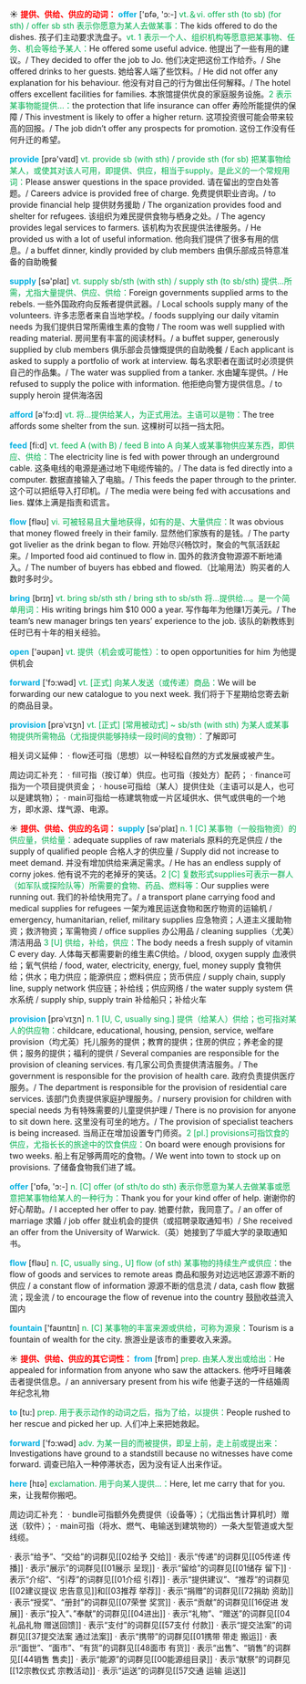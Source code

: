☀ <font color="red">**提供、供给、供应的动词：**</font>
<font color="sky blue">**offer**</font> ['ɒfə, 'ɔ:-] 
<font color="#00b050">vt.＆vi. offer sth (to sb) (for sth) / offer sb sth 表示你愿意为某人去做某事：</font>The kids offered to do the dishes. 孩子们主动要求洗盘子。<font color="#00b050">vt. 1 表示一个人、组织机构等愿意把某事物、任务、机会等给予某人：</font>He offered some useful advice. 他提出了一些有用的建议。/ They decided to offer the job to Jo. 他们决定把这份工作给乔。/ She offered drinks to her guests. 她给客人端了些饮料。/ He did not offer any explanation for his behaviour. 他没有对自己的行为做出任何解释。/ The hotel offers excellent facilities for families. 本旅馆提供优良的家庭服务设施。<font color="#00b050">2 表示某事物能提供…：</font>the protection that life insurance can offer 寿险所能提供的保障 / This investment is likely to offer a higher return. 这项投资很可能会带来较高的回报。/ The job didn’t offer any prospects for promotion. 这份工作没有任何升迁的希望。

<font color="sky blue">**provide**</font> [prə'vaɪd] 
<font color="#00b050">vt. provide sb (with sth) / provide sth (for sb) 把某事物给某人，或使其对该人可用，即提供、供应，相当于supply。是此义的一个常规用词：</font>Please answer questions in the space provided. 请在留出的空白处答题。/ Careers advice is provided free of charge. 免费提供职业咨询。/ to provide financial help 提供财务援助 / The organization provides food and shelter for refugees. 该组织为难民提供食物与栖身之处。/ The agency provides legal services to farmers. 该机构为农民提供法律服务。/ He provided us with a lot of useful information. 他向我们提供了很多有用的信息。/ a buffet dinner, kindly provided by club members 由俱乐部成员特意准备的自助晚餐
           
<font color="sky blue">**supply**</font> [sə'plaɪ] 
<font color="#00b050">vt. supply sb/sth (with sth) / supply sth (to sb/sth) 提供…所需，尤指大量提供、供应、供给：</font>Foreign governments supplied arms to the rebels. 一些外国政府向反叛者提供武器。/ Local schools supply many of the volunteers. 许多志愿者来自当地学校。/ foods supplying our daily vitamin needs 为我们提供日常所需维生素的食物 / The room was well supplied with reading material. 房间里有丰富的阅读材料。/ a buffet supper, generously supplied by club members 俱乐部会员慷慨提供的自助晚餐 / Each applicant is asked to supply a portfolio of work at interview. 每名求职者在面试时必须提供自己的作品集。/ The water was supplied from a tanker. 水由罐车提供。/ He refused to supply the police with information. 他拒绝向警方提供信息。/ to supply heroin 提供海洛因

<font color="sky blue">**afford**</font> [ə'fɔ:d] 
<font color="#00b050">vt. 将…提供给某人，为正式用法。主语可以是物：</font>The tree affords some shelter from the sun. 这棵树可以挡一挡太阳。 

<font color="sky blue">**feed**</font> [fi:d] 
<font color="#00b050">vt. feed A (with B) / feed B into A 向某人或某事物供应某东西，即供应、供给：</font>The electricity line is fed with power through an underground cable. 这条电线的电源是通过地下电缆传输的。/ The data is fed directly into a computer. 数据直接输入了电脑。/ This feeds the paper through to the printer. 这个可以把纸导入打印机。/ The media were being fed with accusations and lies. 媒体上满是指责和谎言。

<font color="sky blue">**flow**</font> [fləʊ] 
<font color="#00b050">vi. 可被轻易且大量地获得，如有的是、大量供应：</font>It was obvious that money flowed freely in their family. 显然他们家族有的是钱。/ The party got livelier as the drink began to flow. 开始尽兴畅饮时，聚会的气氛活跃起来。/ Imported food aid continued to flow in. 国外的救济食物源源不断地涌入。/ The number of buyers has ebbed and flowed.（比喻用法）购买者的人数时多时少。

<font color="sky blue">**bring**</font> [brɪŋ] 
<font color="#00b050">vt. bring sb/sth sth / bring sth to sb/sth 将…提供给…。是一个简单用词：</font>His writing brings him $10 000 a year. 写作每年为他赚1万美元。/ The team’s new manager brings ten years’ experience to the job. 该队的新教练到任时已有十年的相关经验。

<font color="sky blue">**open**</font> ['əʊpən] 
<font color="#00b050">vt. 提供（机会或可能性）：</font>to open opportunities for him 为他提供机会

<font color="sky blue">**forward**</font> ['fɔ:wəd] 
<font color="#00b050">vt. [正式] 向某人发送（或传递）商品：</font>We will be forwarding our new catalogue to you next week. 我们将于下星期给您寄去新的商品目录。

<font color="sky blue">**provision**</font> [prəˈvɪʒn]
<font color="#00b050">vt. [正式] [常用被动式] ~ sb/sth (with sth) 为某人或某事物提供所需物品（尤指提供能够持续一段时间的食物）：</font>了解即可

相关词义延伸：
· flow还可指（思想）以一种轻松自然的方式发展或被产生。

周边词汇补充：
· fill可指（按订单）供应。也可指（按处方）配药；
· finance可指为一个项目提供资金；
· house可指给（某人）提供住处（主语可以是人，也可以是建筑物）；
· main可指给一栋建筑物或一片区域供水、供气或供电的一个地方，即水源、煤气源、电源。

☀ <font color="red">**提供、供给、供应的名词：**</font>
<font color="sky blue">**supply**</font> [sə'plaɪ] 
<font color="#00b050">n. 1 [C] 某事物（一般指物资）的供应量，供给量：</font>adequate supplies of raw materials 原料的充足供应 / the supply of qualified people 合格人才的供应量 / Supply did not increase to meet demand. 并没有增加供给来满足需求。/ He has an endless supply of corny jokes. 他有说不完的老掉牙的笑话。<font color="#00b050">2 [C] 复数形式supplies可表示一群人（如军队或探险队等）所需要的食物、药品、燃料等：</font>Our supplies were running out. 我们的补给快用完了。/ a transport plane carrying food and medical supplies for refugees 一架为难民运送食物和医疗物资的运输机 / emergency, humanitarian, relief, military supplies 应急物资；人道主义援助物资；救济物资；军需物资 / office supplies 办公用品 / cleaning supplies（尤美）清洁用品 <font color="#00b050">3 [U] 供给，补给，供应：</font>The body needs a fresh supply of vitamin C every day. 人体每天都需要新的维生素C供给。/ blood, oxygen supply 血液供给；氧气供给 / food, water, electricity, energy, fuel, money supply 食物供给；供水；电力供应；能源供应；燃料供应；货币供应 / supply chain, supply line, supply network 供应链；补给线；供应网络 / the water supply system 供水系统 / supply ship, supply train 补给船只；补给火车
           
<font color="sky blue">**provision**</font> [prəˈvɪʒn]
<font color="#00b050">n. 1 [U, C, usually sing.] 提供（给某人）供给；也可指对某人的供应物：</font>childcare, educational, housing, pension, service, welfare provision（均尤英）托儿服务的提供；教育的提供；住房的供应；养老金的提供；服务的提供；福利的提供 / Several companies are responsible for the provision of cleaning services. 有几家公司负责提供清洁服务。/ The government is responsible for the provision of health care. 政府负责提供医疗服务。/ The department is responsible for the provision of residential care services. 该部门负责提供家庭护理服务。/ nursery provision for children with special needs 为有特殊需要的儿童提供护理 / There is no provision for anyone to sit down here. 这里没有可坐的地方。/ The provision of specialist teachers is being increased. 当局正在增加设置专门师资。<font color="#00b050">2 [pl.] provisions可指饮食的供应，尤指长长的旅途中的饮食供应：</font>On board were enough provisions for two weeks. 船上有足够两周吃的食物。/ We went into town to stock up on provisions. 了储备食物我们进了城。

<font color="sky blue">**offer**</font> ['ɒfə, 'ɔ:-] 
<font color="#00b050">n. [C] offer (of sth/to do sth) 表示你愿意为某人去做某事或愿意把某事物给某人的一种行为：</font>Thank you for your kind offer of help. 谢谢你的好心帮助。/ I accepted her offer to pay. 她要付款，我同意了。/ an offer of marriage 求婚 / job offer 就业机会的提供（或招聘录取通知书）/ She received an offer from the University of Warwick.（英）她接到了华威大学的录取通知书。

<font color="sky blue">**flow**</font> [fləʊ] 
<font color="#00b050">n. [C, usually sing., U] flow (of sth) 某事物的持续生产或供应：</font>the flow of goods and services to remote areas 商品和服务对边远地区源源不断的供应 / a constant flow of information 源源不断的信息流 / data, cash flow 数据流；现金流 / to encourage the flow of revenue into the country 鼓励收益流入国内

<font color="sky blue">**fountain**</font> ['faʊntɪn] 
<font color="#00b050">n. [C] 某事物的丰富来源或供给，可称为源泉：</font>Tourism is a fountain of wealth for the city. 旅游业是该市的重要收入来源。

☀ <font color="red">**提供、供给、供应的其它词性：**</font>
<font color="sky blue">**from**</font> [frɒm] 
<font color="#00b050">prep. 由某人发出或给出：</font>He appealed for information from anyone who saw the attackers. 他呼吁目睹袭击者提供信息。/ an anniversary present from his wife 他妻子送的一件结婚周年纪念礼物

<font color="sky blue">**to**</font> [tu:] 
<font color="#00b050">prep. 用于表示动作的动词之后，指为了给，以提供：</font>People rushed to her rescue and picked her up. 人们冲上来把她救起。

<font color="sky blue">**forward**</font> ['fɔ:wəd] 
<font color="#00b050">adv. 为某一目的而被提供，即呈上前，走上前或提出来：</font>Investigations have ground to a standstill because no witnesses have come forward. 调查已陷入一种停滞状态，因为没有证人出来作证。

<font color="sky blue">**here**</font> [hɪə] 
<font color="#00b050">exclamation. 用于向某人提供…：</font>Here, let me carry that for you. 来，让我帮你搬吧。

周边词汇补充：
· bundle可指额外免费提供（设备等）；（尤指出售计算机时）赠送（软件）；
· main可指（将水、燃气、电输送到建筑物的）一条大型管道或大型线缆。

· 表示“给予”、“交给”的词群见[[02给予 交给]]
· 表示“传递”的词群见[[05传递 传播]]
· 表示“展示”的词群见[[01展示 呈现]]
· 表示“留给”的词群见[[01储存 留下]]
· 表示“介绍”、“引荐”的词群见[[01介绍 引荐]]
· 表示“提供建议”、“推荐”的词群见[[02建议提议 忠告意见]]和[[03推荐 举荐]]
· 表示“捐赠”的词群见[[72捐助 资助]]
· 表示“授奖”、“册封”的词群见[[07荣誉 奖赏]]
· 表示“贡献”的词群见[[16促进 发展]]
· 表示“投入”、”奉献”的词群见[[04进出]]
· 表示“礼物”、“赠送”的词群见[[04礼品礼物 赠送回馈]]
· 表示“支付”的词群见[[57支付 付款]]
· 表示“提交法案”的词群见[[37提交法案 通过法案]]
· 表示“携带”的词群见[[01携带 带走 搬运]]
· 表示“面世”、“面市”、“有货”的词群见[[48面市 有货]]
· 表示“出售”、“销售”的词群见[[44销售 售卖]]
· 表示“能源”的词群见[[00能源组目录]]
· 表示“献祭”的词群见[[12宗教仪式 宗教活动]]
· 表示“运送”的词群见[[57交通 运输 运送]]
